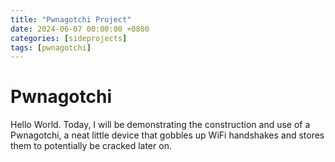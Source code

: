 ```yaml
---
title: "Pwnagotchi Project"
date: 2024-06-07 00:00:00 +0800
categories: [sideprojects]
tags: [pwnagotchi]
---
```


# Pwnagotchi

Hello World. Today, I will be demonstrating the construction and use of a Pwnagotchi, a neat little device that gobbles up WiFi handshakes and stores them to potentially be cracked later on.